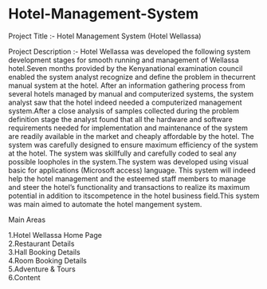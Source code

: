 # Hotel-Management-System

Project Title :- Hotel Management System (Hotel Wellassa)


Project Description :- Hotel Wellassa was developed the following system development stages for smooth running and management of Wellassa hotel.Seven months provided by the Kenyanational examination council enabled the system analyst recognize and define the problem in thecurrent manual system at the hotel. After an information gathering process from several hotels managed by manual and computerized systems, the system analyst saw that the hotel indeed needed a computerized management system.After a close analysis of samples collected during the problem definition stage the analyst found that all the hardware and software requirements needed for implementation and maintenance of the system are readily available in the market and cheaply affordable by the hotel. The system was carefully designed to ensure maximum efficiency of the system at the hotel. The system was skillfully and carefully coded to seal any possible loopholes in the system.The system was developed using visual basic for applications (Microsoft access) language. This system will indeed help the hotel management and the esteemed staff members to manage and steer the hotel’s functionality and transactions to realize its maximum potential in addition to itscompetence in the hotel business field.This system was main aimed to automate the hotel mangement system.


Main Areas

1.Hotel Wellassa Home Page                                                                                                                 
2.Restaurant Details                                                                                                                       
3.Hall Booking Details                                                                                                                     
4.Room Booking Details                                                                                                                     
5.Adventure & Tours                                                                                                                       
6.Content                                                                                                                                           
